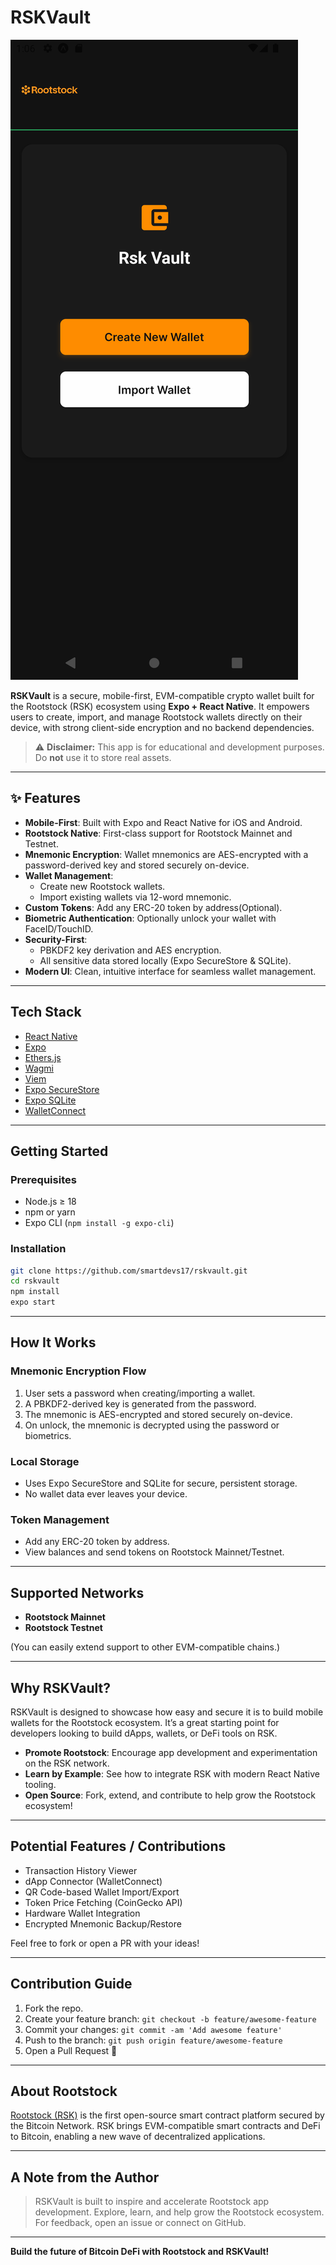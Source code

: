 # RSKVault

![RSKVault Screenshot](./assets/screenshot.png)

**RSKVault** is a secure, mobile-first, EVM-compatible crypto wallet built for the Rootstock (RSK) ecosystem using **Expo + React Native**. It empowers users to create, import, and manage Rootstock wallets directly on their device, with strong client-side encryption and no backend dependencies.

> ⚠️ **Disclaimer:** This app is for educational and development purposes. Do **not** use it to store real assets.

---

## ✨ Features

- **Mobile-First**: Built with Expo and React Native for iOS and Android.
- **Rootstock Native**: First-class support for Rootstock Mainnet and Testnet.
- **Mnemonic Encryption**: Wallet mnemonics are AES-encrypted with a password-derived key and stored securely on-device.
- **Wallet Management**:
  - Create new Rootstock wallets.
  - Import existing wallets via 12-word mnemonic.
- **Custom Tokens**: Add any ERC-20 token by address(Optional).
- **Biometric Authentication**: Optionally unlock your wallet with FaceID/TouchID.
- **Security-First**:
  - PBKDF2 key derivation and AES encryption.
  - All sensitive data stored locally (Expo SecureStore & SQLite).
- **Modern UI**: Clean, intuitive interface for seamless wallet management.

---

## Tech Stack

- [React Native](https://reactnative.dev/)
- [Expo](https://expo.dev/)
- [Ethers.js](https://docs.ethers.io/)
- [Wagmi](https://wagmi.sh/)
- [Viem](https://viem.sh/)
- [Expo SecureStore](https://docs.expo.dev/versions/latest/sdk/securestore/)
- [Expo SQLite](https://docs.expo.dev/versions/latest/sdk/sqlite/)
- [WalletConnect](https://walletconnect.com/)

---

## Getting Started

### Prerequisites

- Node.js ≥ 18
- npm or yarn
- Expo CLI (`npm install -g expo-cli`)

### Installation

```sh
git clone https://github.com/smartdevs17/rskvault.git
cd rskvault
npm install
expo start
```

---

## How It Works

### Mnemonic Encryption Flow

1. User sets a password when creating/importing a wallet.
2. A PBKDF2-derived key is generated from the password.
3. The mnemonic is AES-encrypted and stored securely on-device.
4. On unlock, the mnemonic is decrypted using the password or biometrics.

### Local Storage

- Uses Expo SecureStore and SQLite for secure, persistent storage.
- No wallet data ever leaves your device.

### Token Management

- Add any ERC-20 token by address.
- View balances and send tokens on Rootstock Mainnet/Testnet.

---

## Supported Networks

- **Rootstock Mainnet**
- **Rootstock Testnet**

(You can easily extend support to other EVM-compatible chains.)

---

## Why RSKVault?

RSKVault is designed to showcase how easy and secure it is to build mobile wallets for the Rootstock ecosystem. It’s a great starting point for developers looking to build dApps, wallets, or DeFi tools on RSK.

- **Promote Rootstock**: Encourage app development and experimentation on the RSK network.
- **Learn by Example**: See how to integrate RSK with modern React Native tooling.
- **Open Source**: Fork, extend, and contribute to help grow the Rootstock ecosystem!

---

## Potential Features / Contributions

- Transaction History Viewer
- dApp Connector (WalletConnect)
- QR Code-based Wallet Import/Export
- Token Price Fetching (CoinGecko API)
- Hardware Wallet Integration
- Encrypted Mnemonic Backup/Restore

Feel free to fork or open a PR with your ideas!

---

## Contribution Guide

1. Fork the repo.
2. Create your feature branch: `git checkout -b feature/awesome-feature`
3. Commit your changes: `git commit -am 'Add awesome feature'`
4. Push to the branch: `git push origin feature/awesome-feature`
5. Open a Pull Request 🚀

---

## About Rootstock

[Rootstock (RSK)](https://rootstock.io/) is the first open-source smart contract platform secured by the Bitcoin Network. RSK brings EVM-compatible smart contracts and DeFi to Bitcoin, enabling a new wave of decentralized applications.

---

## A Note from the Author

> RSKVault is built to inspire and accelerate Rootstock app development. Explore, learn, and help grow the Rootstock ecosystem. For feedback, open an issue or connect on GitHub.

---

**Build the future of Bitcoin DeFi with Rootstock and RSKVault!**